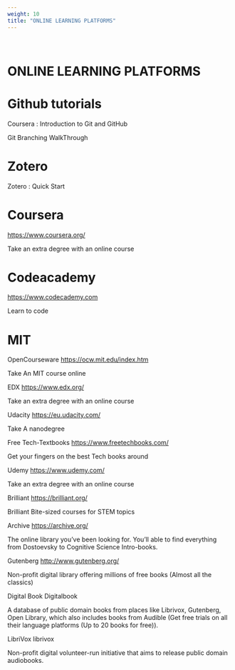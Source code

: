 ```yaml
---
weight: 10
title: "ONLINE LEARNING PLATFORMS"
---
```

# <br> ONLINE LEARNING PLATFORMS

# Github tutorials

Coursera : Introduction to Git and GitHub 

Git Branching WalkThrough

# Zotero
Zotero : Quick Start

# Coursera
https://www.coursera.org/

Take an extra degree with an online course

# Codeacademy
https://www.codecademy.com

Learn to code

# MIT 
OpenCourseware
https://ocw.mit.edu/index.htm

Take An MIT course online

EDX
https://www.edx.org/

Take an extra degree with an online course

Udacity
https://eu.udacity.com/

Take A nanodegree

Free 
Tech-Textbooks
https://www.freetechbooks.com/

Get your fingers on the best Tech books around

Udemy
https://www.udemy.com/

Take an extra degree with an online course

Brilliant
https://brilliant.org/

Brilliant Bite-sized courses for STEM topics

Archive
https://archive.org/

The online library you’ve been looking for. You’ll able to find everything from Dostoevsky to Cognitive Science Intro-books.

Gutenberg
http://www.gutenberg.org/

Non-profit digital library offering millions of free books (Almost all the classics)

Digital Book
Digitalbook

A database of public domain books from places like Librivox, Gutenberg, Open Library, which also includes books from Audible (Get free trials on all their language platforms (Up to 20 books for free)).

LibriVox
librivox

Non-profit digital volunteer-run initiative that aims to release public domain audiobooks.